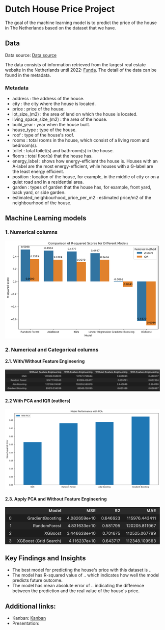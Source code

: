 # Dutch House Price Project

The goal of the machine learning model is to predict the price of the house in The Netherlands based on the dataset that we have. 

## Data
Data source: [Data source](https://www.kaggle.com/datasets/bryan2k19/dutch-house-prices-dataset) 

The data consists of information retrieved from the largest real estate website in the Netherlands until 2022: [Funda](https://www.funda.nl/en/). The detail of the data can be found in the metadata.

### Metadata
- address : the address of the house.
- city : the city where the house is located.
- price : price of the house.
- lot_size_(m2) : the area of land on which the house is located.
- living_space_size_(m2) : the area of the house. 
- build_year : year when the house built.
- house_type : type of the house.
- roof : type of the house's roof. 
- rooms : total rooms in the house, which consist of a living room and bedroom(s).
- toilet : total toilet(s) and bathroom(s) in the house.
- floors : total floor(s) that the house has.
- energy_label : shows how energy-efficient the house is. Houses with an A-label are the most energy-efficient, while houses with a G-label are the least energy efficient.
- position : location of the house, for example, in the middle of city or on a quiet road and in a residential area.
- garden : types of garden that the house has, for example, front yard, back yard, or side garden.
- estimated_neighbourhood_price_per_m2 : estimated price/m2 of the neighbourhood of the house. 

## Machine Learning models
### **1. Numerical columns**
![R_square](/charts/R_squared_score_comparison_numerical.png)

### **2. Numerical and Categorical columns**

#### 2.1. With/Without Feature Engineering

![4 model comparison](charts/Df_4model_comparison.png)

#### 2.2 With PCA and IQR (outliers)

![barplot](charts/Barplot_4model_comparison.png)

#### 2.3. Apply PCA and Without Feature Engineering

![final_comparison](charts/Df_4model_comparison_final.png)

## Key Findings and Insights
- The best model for predicting the house's price with this dataset is ..
- The model has R-squared value of .. which indicates how well the model predicts future outcome.
- The model has mean absolute error of .. indicating the difference between the prediction and the real value of the house's price.

## Additional links:
- Kanban: [Kanban](https://trello.com/b/VaFoOuYu/kanban-machine-learning)
- Presentation:
